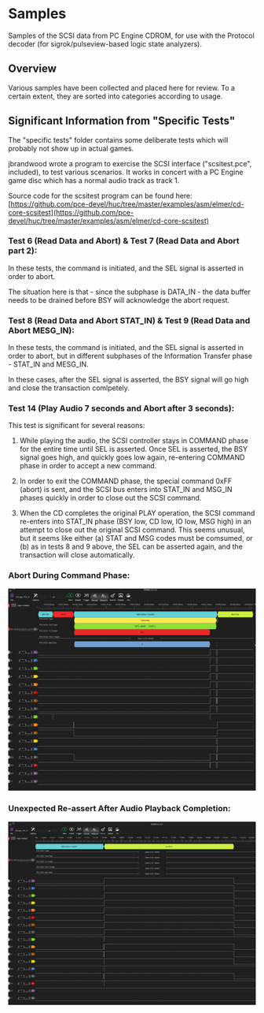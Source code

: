 # Samples

Samples of the SCSI data from PC Engine CDROM, for use with the Protocol decoder (for sigrok/pulseview-based logic state analyzers).

## Overview

Various samples have been collected and placed here for review. To a certain extent, they are sorted
into categories according to usage.

## Significant Information from "Specific Tests"

The "specific tests" folder contains some deliberate tests which will probably not show up in actual games.

jbrandwood wrote a program to exercise the SCSI interface ("scsitest.pce", included), to test various scenarios.
It works in concert with a PC Engine game disc which has a normal audio track as track 1.

Source code for the scsitest program can be found here:
[https://github.com/pce-devel/huc/tree/master/examples/asm/elmer/cd-core-scsitest](https://github.com/pce-devel/huc/tree/master/examples/asm/elmer/cd-core-scsitest)

### Test 6 (Read Data and Abort) & Test 7 (Read Data and Abort part 2):

In these tests, the command is initiated, and the SEL signal is asserted in order to abort.

The situation here is that - since the subphase is DATA_IN - the data buffer needs to be
drained before BSY will acknowledge the abort request.


### Test 8 (Read Data and Abort STAT_IN) & Test 9 (Read Data and Abort MESG_IN):

In these tests, the command is initiated, and the SEL signal is asserted in order to abort,
but in different subphases of the Information Transfer phase - STAT_IN and MESG_IN.

In these cases, after the SEL signal is asserted, the BSY signal will go high and close the
transaction comlpetely.

### Test 14 (Play Audio 7 seconds and Abort after 3 seconds):

This test is significant for several reasons:

1. While playing the audio, the SCSI controller stays in COMMAND phase for the entire time until
SEL is asserted.  Once SEL is asserted, the BSY signal goes high, and quickly goes low again,
re-entering COMMAND phase in order to accept a new command.

2. In order to exit the COMMAND phase, the special command 0xFF (abort) is sent, and the SCSI
bus enters into STAT_IN and MSG_IN phases quickly in order to close out the SCSI command.

3. When the CD completes the original PLAY operation, the SCSI command re-enters into STAT_IN
phase (BSY low, CD low, IO low, MSG high) in an attempt to close out the original SCSI command.
This seems unusual, but it seems like either (a) STAT and MSG codes must be comsumed, or (b) as in
tests 8 and 9 above, the SEL can be asserted again, and the transaction will close automatically.

### Abort During Command Phase:

![Abort During Command Phase](../img/Abort_during_Command_phase.jpg)


### Unexpected Re-assert After Audio Playback Completion:

![Unexpected SCSI Re-Engage after Song Completion](../img/Unexpected_SCSI_Re-Engage.jpg)
